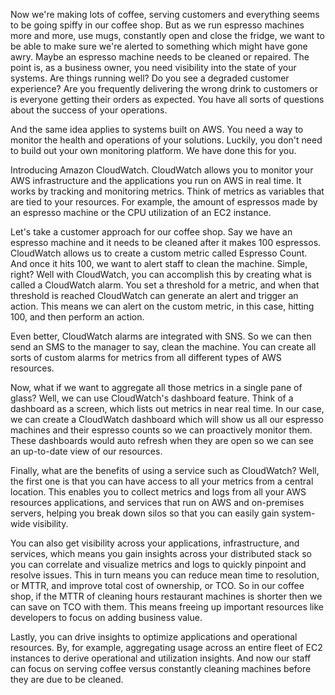 Now we're making lots of coffee, serving customers and everything seems to be going spiffy in our coffee shop. But as we run espresso machines more and more, use mugs, constantly open and close the fridge, we want to be able to make sure we're alerted to something which might have gone awry. Maybe an espresso machine needs to be cleaned or repaired. The point is, as a business owner, you need visibility into the state of your systems. Are things running well? Do you see a degraded customer experience? Are you frequently delivering the wrong drink to customers or is everyone getting their orders as expected. You have all sorts of questions about the success of your operations. 

And the same idea applies to systems built on AWS. You need a way to monitor the health and operations of your solutions. Luckily, you don't need to build out your own monitoring platform. We have done this for you. 

Introducing Amazon CloudWatch. CloudWatch allows you to monitor your AWS infrastructure and the applications you run on AWS in real time. It works by tracking and monitoring metrics. Think of metrics as variables that are tied to your resources. For example, the amount of espressos made by an espresso machine or the CPU utilization of an EC2 instance. 

Let's take a customer approach for our coffee shop. Say we have an espresso machine and it needs to be cleaned after it makes 100 espressos. CloudWatch allows us to create a custom metric called Espresso Count. And once it hits 100, we want to alert staff to clean the machine. Simple, right? Well with CloudWatch, you can accomplish this by creating what is called a CloudWatch alarm. You set a threshold for a metric, and when that threshold is reached CloudWatch can generate an alert and trigger an action. This means we can alert on the custom metric, in this case, hitting 100, and then perform an action. 

Even better, CloudWatch alarms are integrated with SNS. So we can then send an SMS to the manager to say, clean the machine. You can create all sorts of custom alarms for metrics from all different types of AWS resources. 

Now, what if we want to aggregate all those metrics in a single pane of glass? Well, we can use CloudWatch's dashboard feature. Think of a dashboard as a screen, which lists out metrics in near real time. In our case, we can create a CloudWatch dashboard which will show us all our espresso machines and their espresso counts so we can proactively monitor them. These dashboards would auto refresh when they are open so we can see an up-to-date view of our resources. 

Finally, what are the benefits of using a service such as CloudWatch? Well, the first one is that you can have access to all your metrics from a central location. This enables you to collect metrics and logs from all your AWS resources applications, and services that run on AWS and on-premises servers, helping you break down silos so that you can easily gain system-wide visibility. 

You can also get visibility across your applications, infrastructure, and services, which means you gain insights across your distributed stack so you can correlate and visualize metrics and logs to quickly pinpoint and resolve issues. This in turn means you can reduce mean time to resolution, or MTTR, and improve total cost of ownership, or TCO. So in our coffee shop, if the MTTR of cleaning hours restaurant machines is shorter then we can save on TCO with them. This means freeing up important resources like developers to focus on adding business value. 

Lastly, you can drive insights to optimize applications and operational resources. By, for example, aggregating usage across an entire fleet of EC2 instances to derive operational and utilization insights. And now our staff can focus on serving coffee versus constantly cleaning machines before they are due to be cleaned. 